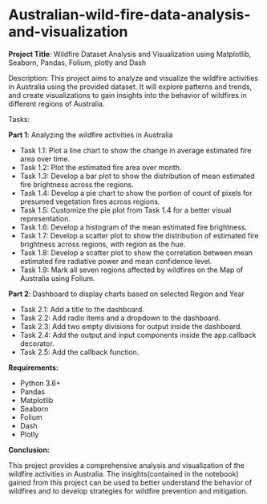 # Australian-wild-fire-data-analysis-and-visualization
**Project Title**: Wildfire Dataset Analysis and Visualization using Matplotlib, Seaborn, Pandas, Folium, plotly and Dash

Description: This project aims to analyze and visualize the wildfire activities in Australia using the provided dataset. It will explore patterns and trends, and create visualizations to gain insights into the behavior of wildfires in different regions of Australia.

Tasks:

**Part 1**: Analyzing the wildfire activities in Australia

- Task 1.1: Plot a line chart to show the change in average estimated fire area over time.
- Task 1.2: Plot the estimated fire area over month.
- Task 1.3: Develop a bar plot to show the distribution of mean estimated fire brightness across the regions.
- Task 1.4: Develop a pie chart to show the portion of count of pixels for presumed vegetation fires across regions.
- Task 1.5: Customize the pie plot from Task 1.4 for a better visual representation.
- Task 1.6: Develop a histogram of the mean estimated fire brightness.
- Task 1.7: Develop a scatter plot to show the distribution of estimated fire brightness across regions, with region as the hue.
- Task 1.8: Develop a scatter plot to show the correlation between mean estimated fire radiative power and mean confidence level.
- Task 1.9: Mark all seven regions affected by wildfires on the Map of Australia using Folium.

**Part 2**: Dashboard to display charts based on selected Region and Year

- Task 2.1: Add a title to the dashboard.
- Task 2.2: Add radio items and a dropdown to the dashboard.
- Task 2.3: Add two empty divisions for output inside the dashboard.
- Task 2.4: Add the output and input components inside the app.callback decorator.
- Task 2.5: Add the callback function.

**Requirements:**

- Python 3.6+
- Pandas
- Matplotlib
- Seaborn
- Folium
- Dash
- Plotly

**Conclusion:**

This project provides a comprehensive analysis and visualization of the wildfire activities in Australia. The insights(contained in the notebook) gained from this project can be used to better understand the behavior of wildfires and to develop strategies for wildfire prevention and mitigation.
